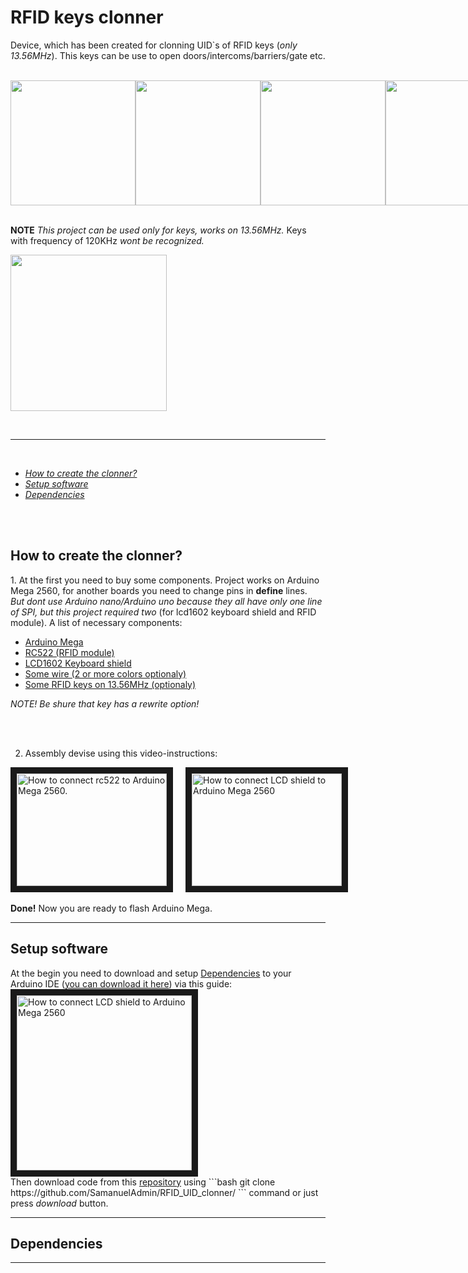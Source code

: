 <h1>RFID keys clonner</h1>

<p>Device, which has been created for clonning UID`s of RFID keys (<i>only 13.56MHz</i>). This keys can be use to open doors/intercoms/barriers/gate etc.</p>
<br>
<div style="max-width: 50%; max-height: 40%; display: flex; flex-direction: row;">
  <img src="https://github.com/SamanuelAdmin/RFID_UID_clonner/assets/68198268/a70ddc43-9f97-4dbc-892b-1901ad4d8f41" style="height: 200px;">
  <img src="https://github.com/SamanuelAdmin/RFID_UID_clonner/assets/68198268/c3b1df50-4efa-4114-86b8-5ecb04a8d025" style="height: 200px;">
  <img src="https://github.com/SamanuelAdmin/RFID_UID_clonner/assets/68198268/3146ebcf-9bfa-4438-bf03-e0adb4b4efbe" style="height: 200px;">
  <img src="https://github.com/SamanuelAdmin/RFID_UID_clonner/assets/68198268/7cc78307-5e91-4f2e-9768-89037b28b278" style="height: 200px;">
</div>

<br>
<p><strong>NOTE</strong>  <i>This project can be used only for keys, works on 13.56MHz.</i> Keys with frequency of 120KHz <i>wont be recognized.</i></p>
<img src="https://encrypted-tbn3.gstatic.com/shopping?q=tbn:ANd9GcS30ictxFUmfpxduYEQWQ9E88uDLUw7sAt3VLsWk_P7lRpZlMc4gp9RNmZY_3RIRN93SMkj19ISPd4DptM8oq12W7N-XzM7Kd6uCih38b6ILkZ1MebmKY8d-g&usqp=CAE" style="height: 250px">

<br><hr><br>

<ul>
  <li><a href="#howtocreate"><i>How to create the clonner?</i></a></li>
  <li><a href="#software"><i>Setup software</i></a></li>
  <li><a href="#dependencies"><i>Dependencies</i></a></li>
</ul>

<br><br>

<h2 id="howtocreate">How to create the clonner?</h2>
1. At the first you need to buy some components. Project works on Arduino Mega 2560, for another boards you need to change pins in <strong>define</strong> lines. <br><i>But dont use Arduino nano/Arduino uno because they all have only one line of SPI, but this project required two</i> (for lcd1602 keyboard shield and RFID module).
A list of necessary components:
<ul>
  <a href="https://octopart.com/arduino+mega+2560+rev3-arduino-29408153?gad_source=1&gclid=CjwKCAjw17qvBhBrEiwA1rU9w5rPoaRsqKaB0a_GF7Vo3dou3f7pqEIl6K2O2xRefU7d27d8jEA7CxoCC24QAvD_BwE"><li>Arduino Mega</li></a>
  <a href="https://arduino.ua/prod649-rfid-modyl-rc522-s-kartochkoi-dostypa-dlya-arduino"><li>RC522 (RFID module)</li></a>
  <a href="https://arduino.ua/prod235-lcd-keypad-shield"><li>LCD1602 Keyboard shield</li></a>
  <a href="https://store.arduino.cc/collections/cables-wires/products/10-jumper-wires-150mm-male?selectedStore=eu"><li>Some wire (2 or more colors optionaly)</li></a>
  <a href="https://diyshop.com.ua/en/rfid-13-56-mgc-klyuch-dostupa-dlya-arduino"><li>Some RFID keys on 13.56MHz (optionaly)</li></a>
</ul>
<i>NOTE! Be shure that key has a rewrite option!</i>

<br><br>

2. Assembly devise using this video-instructions:
<div style="display: flex; flex-direction: row; justify-content: space-between;">
  <a href="http://www.youtube.com/watch?feature=player_embedded&v=hxQYIwdZRng" target="_blank" style="margin-right: 20px;">
    <img src="http://img.youtube.com/vi/hxQYIwdZRng/0.jpg" alt="How to connect rc522 to Arduino Mega 2560." width="240" height="180" border="10"/>
  </a>
  <a href="http://www.youtube.com/watch?feature=player_embedded&v=BVA2aX7NFLs" target="_blank">
    <img src="http://img.youtube.com/vi/BVA2aX7NFLs/0.jpg" alt="How to connect LCD shield to Arduino Mega 2560" width="240" height="180" border="10"/>
  </a>
</div>

<br>
<strong>Done!</strong> Now you are ready to flash Arduino Mega.

<hr>


<h2 id="software">Setup software</h2>
At the begin you need to download and setup <a href="#dependencies">Dependencies</a> to your Arduino IDE (<a href="https://www.arduino.cc/en/software">you can download it here</a>) via this guide:
  <a href="http://www.youtube.com/watch?feature=player_embedded&v=d5LU1ig4BQQ" target="_blank">
    <img src="http://img.youtube.com/vi/d5LU1ig4BQQ/0.jpg" alt="How to connect LCD shield to Arduino Mega 2560" width="280" border="10"/>
  </a>
<br>
Then download code from this <a href="https://github.com/SamanuelAdmin/RFID_UID_clonner/">repository</a> using
```bash
git clone https://github.com/SamanuelAdmin/RFID_UID_clonner/
``` command or just press <i>download</i> button.
<hr>


<h2 id="dependencies">Dependencies</h2>
<hr>
